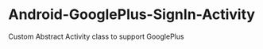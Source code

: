 Android-GooglePlus-SignIn-Activity
==================================

Custom Abstract Activity class to support GooglePlus
